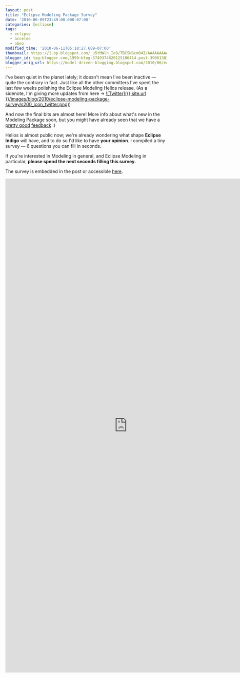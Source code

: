 ```yaml
---
layout: post
title: "Eclipse Modeling Package Survey"
date: '2010-06-09T23:49:00.000-07:00'
categories: [eclipse]
tags:
  - eclipse
  - acceleo
  - obeo
modified_time: '2010-06-11T05:18:27.689-07:00'
thumbnail: https://1.bp.blogspot.com/_u5tMWln_Ie8/TBCSNGcmO4I/AAAAAAAAATA/3uH2Sa365OY/s72-c/icon_twitter.png
blogger_id: tag:blogger.com,1999:blog-5749374620125186414.post-3996130301796475531
blogger_orig_url: https://model-driven-blogging.blogspot.com/2010/06/eclipse-modeling-package-survey.html
---
```


I've been quiet in the planet lately; it doesn't mean I've been inactive — quite the contrary in fact. Just like all the other committers I've spent the last few weeks polishing the Eclipse Modeling Helios release. (As a sidenote, I'm giving more updates from here → [![Twitter]({{ site.url }}/images/blog/2010/eclipse-modeling-package-survey/s200_icon_twitter.png)](https://twitter.com/bruncedric))

And now the final bits are almost here! More info about what's new in the Modeling Package soon, but you might have already seen that we have a [pretty good](https://twitter.com/IanSkerrett) [feedback](https://ekkescorner.wordpress.com/2010/06/08/redview-0-8-0-and-epp-modeling-helios-rc3/) :)

Helios is almost public now; we're already wondering what shape **Eclipse Indigo** will have, and to do so I'd like to have **your opinion**. I compiled a tiny survey — 6 questions you can fill in seconds.

If you're interested in Modeling in general, and Eclipse Modeling in particular, **please spend the next seconds filling this survey.**

The survey is embedded in the post or accessible [here](https://spreadsheets0.google.com/viewform?hl=en&formkey=dEZ4UzZSUVF0T25ld2Z5TVNnUlhsQ2c6MQ#gid=0).

<iframe src="https://spreadsheets.google.com/embeddedform?formkey=dEZ4UzZSUVF0T25ld2Z5TVNnUlhsQ2c6MQ" width="760" height="1540" frameborder="0" marginheight="0" marginwidth="0">Loading...</iframe>
